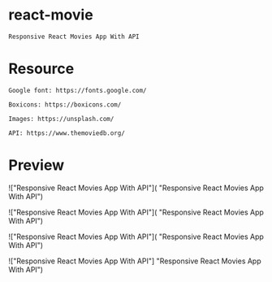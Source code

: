 # react-movie

    Responsive React Movies App With API


# Resource

    Google font: https://fonts.google.com/

    Boxicons: https://boxicons.com/

    Images: https://unsplash.com/

    API: https://www.themoviedb.org/

# Preview

!["Responsive React Movies App With API"]( "Responsive React Movies App With API")

!["Responsive React Movies App With API"]( "Responsive React Movies App With API")

!["Responsive React Movies App With API"]( "Responsive React Movies App With API")

!["Responsive React Movies App With API"] "Responsive React Movies App With API")
